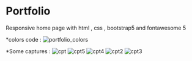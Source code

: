 # Portfolio
Responsive home page with html , css , bootstrap5 and fontawesome 5

*colors code :
![portfolio_colors](https://user-images.githubusercontent.com/108525514/182863388-ab2bd2fc-c135-47bf-b083-5e44a6618f2b.png)

*Some captures : 
![cpt](https://user-images.githubusercontent.com/108525514/182863651-955751bb-5602-4066-8ef1-4043ff38685f.png)
![cpt5](https://user-images.githubusercontent.com/108525514/182863593-d41c610c-bf6b-4e45-8078-4795111c78fe.png)
![cpt4](https://user-images.githubusercontent.com/108525514/182863584-52a504fb-a4b2-4ab4-809e-8bc8fe83e8dd.png)
![cpt2](https://user-images.githubusercontent.com/108525514/182863732-36980b5e-bad6-4669-9cb4-ff80763d862a.png)
![cpt3](https://user-images.githubusercontent.com/108525514/182863574-83d263e4-9a22-42b0-b238-7ef7344a7ce0.png)



